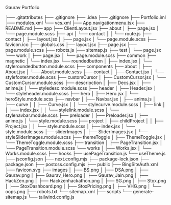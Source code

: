 Gaurav Portfolio



├── .gitattributes
├── .gitignore
├── .idea
    ├── .gitignore
    ├── Portfolio.iml
    ├── modules.xml
    └── vcs.xml
├── App.navigationmenu.tsx
├── README.md
├── app
    ├── ClientLayout.jsx
    ├── about
    │   ├── page.jsx
    │   └── page.module.scss
    ├── api
    │   └── contact
    │   │   └── route.js
    ├── contact
    │   ├── layout.jsx
    │   ├── page.jsx
    │   └── page.module.scss
    ├── favicon.ico
    ├── globals.css
    ├── layout.jsx
    ├── page.jsx
    ├── page.module.scss
    ├── robots.js
    ├── sitemap.js
    ├── test
    │   └── page.jsx
    └── work
    │   ├── page.jsx
    │   └── page.module.scss
├── common
    ├── magnetic
    │   └── index.jsx
    └── roundedbutton
    │   ├── index.jsx
    │   └── styleroundedbutton.module.scss
├── components
    ├── about
    │   ├── About.jsx
    │   └── About.module.scss
    ├── contact
    │   ├── Contact.jsx
    │   └── stylefooter.module.scss
    ├── customCursor
    │   ├── CustomCursor.jsx
    │   └── CustomCursor.module.scss
    ├── descripction
    │   ├── Decs.jsx
    │   ├── anime.js
    │   └── styledesc.module.scss
    ├── header
    │   ├── Header.jsx
    │   └── styleheader.module.scss
    ├── hero
    │   ├── Hero.jsx
    │   └── heroStyle.module.scss
    ├── navbar
    │   ├── Navbar.jsx
    │   ├── anima.js
    │   ├── curve
    │   │   ├── Curve.jsx
    │   │   └── stylecurve.module.scss
    │   ├── link
    │   │   ├── index.jsx
    │   │   └── stylelink.module.scss
    │   └── stylenavbar.module.scss
    ├── preloader
    │   ├── Preloader.jsx
    │   ├── anime.js
    │   └── style.module.scss
    ├── project
    │   ├── childProject
    │   │   ├── Project.jsx
    │   │   └── style.module.scss
    │   ├── index.jsx
    │   └── style.module.scss
    ├── sliderImages
    │   ├── SliderImages.jsx
    │   └── styleSliderImages.module.scss
    ├── themeToggle
    │   ├── ThemeToggle.jsx
    │   └── ThemeToggle.module.scss
    ├── transition
    │   ├── PageTransition.jsx
    │   └── PageTransition.module.scss
    └── works
    │   ├── Works.jsx
    │   └── Works.module.scss
├── hooks
    ├── usePageTransition.js
    └── useTheme.js
├── jsconfig.json
├── next.config.mjs
├── package-lock.json
├── package.json
├── postcss.config.mjs
├── public
    ├── BingSiteAuth.xml
    ├── favicon.svg
    ├── images
    │   ├── BS.png
    │   ├── DSA.png
    │   ├── Gaurav.png
    │   ├── Gaurav_Hero.png
    │   ├── Gaurav_Jain.png
    │   ├── HackZen.png
    │   ├── Hackzenhackathon.png
    │   ├── SG.png
    │   ├── Stox.png
    │   ├── StoxDashboard.png
    │   ├── StoxPricing.png
    │   ├── VHG.png
    │   └── oops.png
    ├── robots.txt
    └── sitemap.xml
├── scripts
    └── generate-sitemap.js
└── tailwind.config.js
